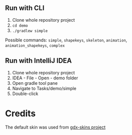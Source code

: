 ## Run with CLI
1. Clone whole repository project
2. `cd demo`
3. `./gradlew simple`

Possible commands: `simple`, `shapekeys`, `skeleton`, `animation`, `animation_shapekeys`, `complex`

## Run with IntelliJ IDEA
1. Clone whole repository project
2. IDEA - File - Open - demo folder 
3. Open gradle tool pane
4. Navigate to Tasks/demo/simple
5. Double-click

# Credits
The default skin was used from [gdx-skins project](https://github.com/czyzby/gdx-skins) 
